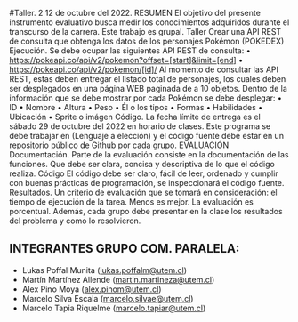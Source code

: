 #Taller. 2
12 de octubre del 2022.
RESUMEN
El objetivo del presente instrumento evaluativo busca medir los conocimientos adquiridos durante 
el transcurso de la carrera. 
Este trabajo es grupal.
Taller
Crear una API REST de consulta que obtenga los datos de los personajes Pokémon (POKEDEX)
Ejecución.
Se debe ocupar las siguientes API REST de consulta:
• https://pokeapi.co/api/v2/pokemon?offset=[start]&limit=[end]
• https://pokeapi.co/api/v2/pokemon/[id]/
Al momento de consultar las API REST, estas deben entregar el listado total de personajes, los 
cuales deben ser desplegados en una página WEB paginada de a 10 objetos.
Dentro de la información que se debe mostrar por cada Pokémon se debe desplegar:
• ID
• Nombre
• Altura
• Peso
• Él o los tipos
• Formas
• Habilidades
• Ubicación
• Sprite o imágen
Código.
La fecha límite de entrega es el sábado 29 de octubre del 2022 en horario de clases. Este
programa se debe trabajar en (Lenguaje a elección) y el código fuente debe estar en un 
repositorio público de Github por cada grupo.
EVALUACIÓN
Documentación.
Parte de la evaluación consiste en la documentación de las funciones. Que debe ser clara, concisa 
y descriptiva de lo que el código realiza.
Código
El código debe ser claro, fácil de leer, ordenado y cumplir con buenas prácticas de programación, 
se inspeccionará el código fuente.
Resultados.
Un criterio de evaluación que se tomará en consideración: el tiempo de ejecución de la tarea. 
Menos es mejor. La evaluación es porcentual. Además, cada grupo debe presentar en la clase los 
resultados del problema y como lo resolvieron.


## INTEGRANTES GRUPO COM. PARALELA:

- Lukas Poffal Munita (lukas.poffalm@utem.cl)
- Martín Martínez Allende (martin.martineza@utem.cl)
- Alex Pino Moya (alex.pinom@utem.cl)
- Marcelo Silva Escala (marcelo.silvae@utem.cl)
- Marcelo Tapia Riquelme (marcelo.tapiar@utem.cl)
